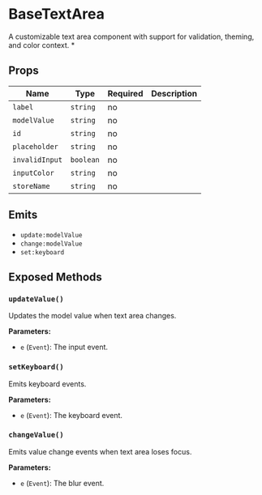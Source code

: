 # BaseTextArea

A customizable text area component with support for validation, theming, and color context.
 *

## Props

| Name | Type | Required | Description |
|------|------|----------|-------------|
| `label` | `string` | no |  |
| `modelValue` | `string` | no |  |
| `id` | `string` | no |  |
| `placeholder` | `string` | no |  |
| `invalidInput` | `boolean` | no |  |
| `inputColor` | `string` | no |  |
| `storeName` | `string` | no |  |

## Emits

- `update:modelValue`
- `change:modelValue`
- `set:keyboard`

## Exposed Methods

### `updateValue()`
Updates the model value when text area changes.

**Parameters:**
- `e` (`Event`): The input event.

### `setKeyboard()`
Emits keyboard events.

**Parameters:**
- `e` (`Event`): The keyboard event.

### `changeValue()`
Emits value change events when text area loses focus.

**Parameters:**
- `e` (`Event`): The blur event.
